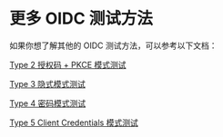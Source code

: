 # 更多 OIDC 测试方法

<LastUpdated/>

如果你想了解其他的 OIDC 测试方法，可以参考以下文档：

[Type 2 授权码 + PKCE 模式测试](/apn/more-oidc-tests/type2.html)

[Type 3 隐式模式测试](/apn/more-oidc-tests/type3.html)

[Type 4 密码模式测试](/apn/more-oidc-tests/type4.html)

[Type 5 Client Credentials 模式测试](/apn/more-oidc-tests/type5.html)

